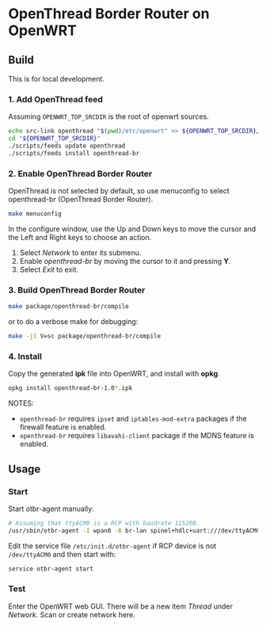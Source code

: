 # OpenThread Border Router on OpenWRT

## Build

This is for local development.

### 1. Add OpenThread feed

Assuming `OPENWRT_TOP_SRCDIR` is the root of openwrt sources.

```bash
echo src-link openthread "$(pwd)/etc/openwrt" >> ${OPENWRT_TOP_SRCDIR}/feeds.conf
cd "${OPENWRT_TOP_SRCDIR}"
./scripts/feeds update openthread
./scripts/feeds install openthread-br
```

### 2. Enable OpenThread Border Router

OpenThread is not selected by default, so use menuconfig to select openthread-br (OpenThread Border Router).

```bash
make menuconfig
```

In the configure window, use the Up and Down keys to move the cursor and the Left and Right keys to choose an action.

1. Select _Network_ to enter its submenu.
2. Enable _openthread-br_ by moving the cursor to it and pressing **Y**.
3. Select _Exit_ to exit.

### 3. Build OpenThread Border Router

```bash
make package/openthread-br/compile
```

or to do a verbose make for debugging:

```bash
make -j1 V=sc package/openthread-br/compile
```

### 4. Install

Copy the generated **ipk** file into OpenWRT, and install with **opkg**.

```bash
opkg install openthread-br-1.0*.ipk
```

NOTES:

- `openthread-br` requires `ipset` and `iptables-mod-extra` packages if the firewall feature is enabled.
- `openthread-br` requires `libavahi-client` package if the MDNS feature is enabled.

## Usage

### Start

Start otbr-agent manually:

```bash
# Assuming that ttyACM0 is a RCP with baudrate 115200.
/usr/sbin/otbr-agent -I wpan0 -B br-lan spinel+hdlc+uart:///dev/ttyACM0 trel://br-lan -v
```

Edit the service file `/etc/init.d/otbr-agent` if RCP device is not `/dev/ttyACM0` and then start with:

```bash
service otbr-agent start
```

### Test

Enter the OpenWRT web GUI. There will be a new item _Thread_ under _Network_. Scan or create network here.
